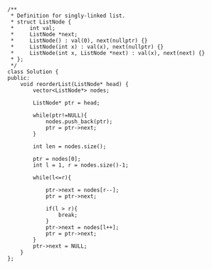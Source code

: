     /**
     * Definition for singly-linked list.
     * struct ListNode {
     *     int val;
     *     ListNode *next;
     *     ListNode() : val(0), next(nullptr) {}
     *     ListNode(int x) : val(x), next(nullptr) {}
     *     ListNode(int x, ListNode *next) : val(x), next(next) {}
     * };
     */
    class Solution {
    public:
        void reorderList(ListNode* head) {
            vector<ListNode*> nodes;
    
            ListNode* ptr = head;
    
            while(ptr!=NULL){
                nodes.push_back(ptr);
                ptr = ptr->next;
            }
    
            int len = nodes.size();
    
            ptr = nodes[0];
            int l = 1, r = nodes.size()-1;
    
            while(l<=r){
    
                ptr->next = nodes[r--];
                ptr = ptr->next;
    
                if(l > r){
                    break;
                }
                ptr->next = nodes[l++];
                ptr = ptr->next;
            }
            ptr->next = NULL;
        }
    };
